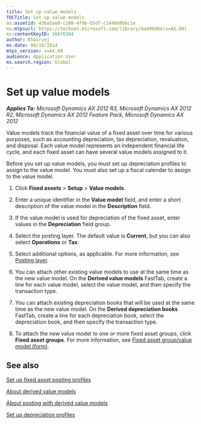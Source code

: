 ```yaml
---
title: Set up value models
TOCTitle: Set up value models
ms:assetid: 436a5ae0-c108-4f9b-b5df-c144608bbc1e
ms:mtpsurl: https://technet.microsoft.com/library/Aa496964(v=AX.60)
ms:contentKeyID: 36676384
author: Khairunj
ms.date: 04/18/2014
mtps_version: v=AX.60
audience: Application User
ms.search.region: Global
---
```


# Set up value models 


_**Applies To:** Microsoft Dynamics AX 2012 R3, Microsoft Dynamics AX 2012 R2, Microsoft Dynamics AX 2012 Feature Pack, Microsoft Dynamics AX 2012_

Value models track the financial value of a fixed asset over time for various purposes, such as accounting depreciation, tax depreciation, revaluation, and disposal. Each value model represents an independent financial life cycle, and each fixed asset can have several value models assigned to it.

Before you set up value models, you must set up depreciation profiles to assign to the value model. You must also set up a fiscal calendar to assign to the value model.

1.  Click **Fixed assets** \> **Setup** \> **Value models**.

2.  Enter a unique identifier in the **Value model** field, and enter a short description of the value model in the **Description** field.

3.  If the value model is used for depreciation of the fixed asset, enter values in the **Depreciation** field group.

4.  Select the posting layer. The default value is **Current**, but you can also select **Operations** or **Tax**.

5.  Select additional options, as applicable. For more information, see [Posting layer](https://technet.microsoft.com/library/aa575927\(v=ax.60\)).

6.  You can attach other existing value models to use at the same time as the new value model. On the **Derived value models** FastTab, create a line for each value model, select the value model, and then specify the transaction type.

7.  You can attach existing depreciation books that will be used at the same time as the new value model. On the **Derived depreciation books** FastTab, create a line for each depreciation book, select the depreciation book, and then specify the transaction type.

8.  To attach the new value model to one or more fixed asset groups, click **Fixed asset groups**. For more information, see [Fixed asset group/value model (form)](https://technet.microsoft.com/library/aa554698\(v=ax.60\)).

## See also

[Set up fixed asset posting profiles](set-up-fixed-asset-posting-profiles.md)

[About derived value models](about-derived-value-models.md)

[About posting with derived value models](about-posting-with-derived-value-models.md)

[Set up depreciation profiles](set-up-depreciation-profiles.md)

  



